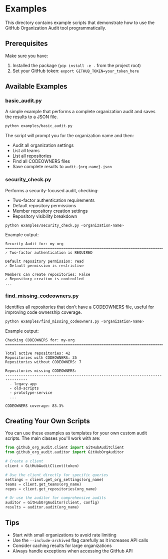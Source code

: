 # Examples

This directory contains example scripts that demonstrate how to use the GitHub Organization Audit tool programmatically.

## Prerequisites

Make sure you have:
1. Installed the package (`pip install -e .` from the project root)
2. Set your GitHub token: `export GITHUB_TOKEN=your_token_here`

## Available Examples

### basic_audit.py

A simple example that performs a complete organization audit and saves the results to a JSON file.

```bash
python examples/basic_audit.py
```

The script will prompt you for the organization name and then:
- Audit all organization settings
- List all teams
- List all repositories
- Find all CODEOWNERS files
- Save complete results to `audit-{org-name}.json`

### security_check.py

Performs a security-focused audit, checking:
- Two-factor authentication requirements
- Default repository permissions
- Member repository creation settings
- Repository visibility breakdown

```bash
python examples/security_check.py <organization-name>
```

Example output:
```
Security Audit for: my-org
================================================================================
✓ Two-factor authentication is REQUIRED

Default repository permission: read
✓ Default permission is restrictive

Members can create repositories: False
✓ Repository creation is controlled
...
```

### find_missing_codeowners.py

Identifies all repositories that don't have a CODEOWNERS file, useful for improving code ownership coverage.

```bash
python examples/find_missing_codeowners.py <organization-name>
```

Example output:
```
Checking CODEOWNERS for: my-org
================================================================================

Total active repositories: 42
Repositories with CODEOWNERS: 35
Repositories without CODEOWNERS: 7

Repositories missing CODEOWNERS:
--------------------------------------------------------------------------------
  - legacy-app
  - old-scripts
  - prototype-service
  ...

CODEOWNERS coverage: 83.3%
```

## Creating Your Own Scripts

You can use these examples as templates for your own custom audit scripts. The main classes you'll work with are:

```python
from github_org_audit.client import GitHubAuditClient
from github_org_audit.auditor import GitHubOrgAuditor

# Create a client
client = GitHubAuditClient(token)

# Use the client directly for specific queries
settings = client.get_org_settings(org_name)
teams = client.get_teams(org_name)
repos = client.get_repositories(org_name)

# Or use the auditor for comprehensive audits
auditor = GitHubOrgAuditor(client, config)
results = auditor.audit(org_name)
```

## Tips

- Start with small organizations to avoid rate limiting
- Use the `--include-archived` flag carefully as it increases API calls
- Consider caching results for large organizations
- Always handle exceptions when accessing the GitHub API
